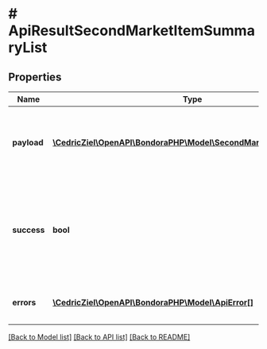 # # ApiResultSecondMarketItemSummaryList

## Properties

Name | Type | Description | Notes
------------ | ------------- | ------------- | -------------
**payload** | [**\CedricZiel\OpenAPI\BondoraPHP\Model\SecondMarketItemSummary[]**](SecondMarketItemSummary.md) | The payload of the response. Type depends on the API request. | [optional] 
**success** | **bool** | Indicates if the request was successfull or not.              true if the request was handled successfully, false otherwise. | 
**errors** | [**\CedricZiel\OpenAPI\BondoraPHP\Model\ApiError[]**](ApiError.md) | Error(s) accociated with the API request. | [optional] 

[[Back to Model list]](../../README.md#documentation-for-models) [[Back to API list]](../../README.md#documentation-for-api-endpoints) [[Back to README]](../../README.md)


